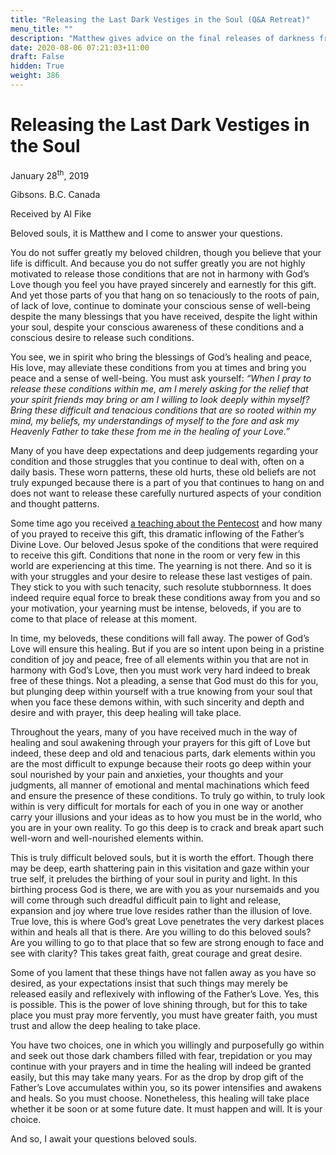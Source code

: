 ```yaml
---
title: "Releasing the Last Dark Vestiges in the Soul (Q&A Retreat)"
menu_title: ""
description: "Matthew gives advice on the final releases of darkness from the soul."
date: 2020-08-06 07:21:03+11:00
draft: False
hidden: True
weight: 386
---
```

# Releasing the Last Dark Vestiges in the Soul

January 28<sup>th</sup>, 2019

Gibsons. B.C. Canada

Received by Al Fike

Beloved souls, it is Matthew and I come to answer your questions.  

You do not suffer greatly my beloved children, though you believe that your life is difficult. And because you do not suffer greatly you are not highly motivated to release those conditions that are not in harmony with God’s Love though you feel you have prayed sincerely and earnestly for this gift. And yet those parts of you that hang on so tenaciously to the roots of pain, of lack of love, continue to dominate your conscious sense of well-being despite the many blessings that you have received, despite the light within your soul, despite your conscious awareness of these conditions and a conscious desire to release such conditions. 

You see, we in spirit who bring the blessings of God’s healing and peace, His love, may alleviate these conditions from you at times and bring you peace and a sense of well-being. You must ask yourself: *“When I pray to release these conditions within me, am I merely asking for the relief that your spirit friends may bring or am I willing to look deeply within myself? Bring these difficult and tenacious conditions that are so rooted within my mind, my beliefs, my understandings of myself to the fore and ask my Heavenly Father to take these from me in the healing of your Love.”*  

Many of you have deep expectations and deep judgements regarding your condition and those struggles that you continue to deal with, often on a daily basis. These worn patterns, these old hurts, these old beliefs are not truly expunged because there is a part of you that continues to hang on and does not want to release these carefully nurtured aspects of your condition and thought patterns.

Some time ago you received [a teaching about the Pentecost](/contemporary-messages/messages-sorted-year/messages-2017/jesus-speaks-of-the-pentecost-af-11-may-2017/) and how many of you prayed to receive this gift, this dramatic inflowing of the Father’s Divine Love. Our beloved Jesus spoke of the conditions that were required to receive this gift. Conditions that none in the room or very few in this world are experiencing at this time. The yearning is not there. And so it is with your struggles and your desire to release these last vestiges of pain. They stick to you with such tenacity, such resolute stubbornness.  It does indeed require equal force to break these conditions away from you and so your motivation, your yearning must be intense, beloveds, if you are to come to that place of release at this moment.  

In time, my beloveds, these conditions will fall away. The power of God’s Love will ensure this healing. But if you are so intent upon being in a pristine condition of joy and peace, free of all elements within you that are not in harmony with God’s Love, then you must work very hard indeed to break free of these things. Not a pleading, a sense that God must do this for you, but plunging deep within yourself with a true knowing from your soul that when you face these demons within, with such sincerity and depth and desire and with prayer, this deep healing will take place.

Throughout the years, many of you have received much in the way of healing and soul awakening through your prayers for this gift of Love but indeed, these deep and old and tenacious parts, dark elements within you are the most difficult to expunge because their roots go deep within your soul nourished by your pain and anxieties, your thoughts and your judgments, all manner of emotional and mental machinations which feed and ensure the presence of these conditions. To truly go within, to truly look within is very difficult for mortals for each of you in one way or another carry your illusions and your ideas as to how you must be in the world, who you are in your own reality. To go this deep is to crack and break apart such well-worn and well-nourished elements within. 

This is truly difficult beloved souls, but it is worth the effort. Though there may be deep, earth shattering pain in this visitation and gaze within your true self, it preludes the birthing of your soul in purity and light. In this birthing process God is there, we are with you as your nursemaids and you will come through such dreadful difficult pain to light and release, expansion and joy where true love resides rather than the illusion of love.  True love, this is where God’s great Love penetrates the very darkest places within and heals all that is there. Are you willing to do this beloved souls? Are you willing to go to that place that so few are strong enough to face and see with clarity? This takes great faith, great courage and great desire.  

Some of you lament that these things have not fallen away as you have so desired, as your expectations insist that such things may merely be released easily and reflexively with inflowing of the Father’s Love. Yes, this is possible. This is the power of love shining through, but for this to take place you must pray more fervently, you must have greater faith, you must trust and allow the deep healing to take place.  

You have two choices, one in which you willingly and purposefully go within and seek out those dark chambers filled with fear, trepidation or you may continue with your prayers and in time the healing will indeed be granted easily, but this may take many years. For as the drop by drop gift of the Father’s Love accumulates within you, so its power intensifies and awakens and heals. So you must choose. Nonetheless, this healing will take place whether it be soon or at some future date. It must happen and will. It is your choice.

And so, I await your questions beloved souls. 